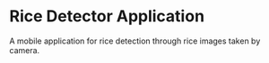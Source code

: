 # Rice Detector Application

A mobile application for rice detection through rice images taken by camera.